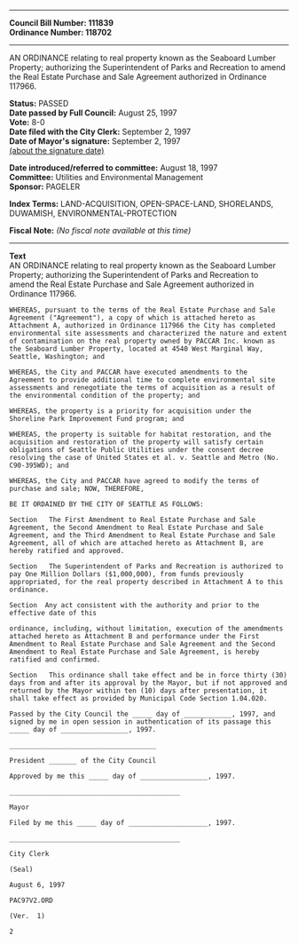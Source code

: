 * * * * *  
  
**Council Bill Number: [](#h0)[](#h2)111839**   
**Ordinance Number: 118702**  
  
* * * * *  
  
AN ORDINANCE relating to real property known as the Seaboard Lumber Property; authorizing the Superintendent of Parks and Recreation to amend the Real Estate Purchase and Sale Agreement authorized in Ordinance 117966.  
  
**Status:** PASSED   
**Date passed by Full Council:** August 25, 1997   
**Vote:** 8-0   
**Date filed with the City Clerk:** September 2, 1997   
**Date of Mayor's signature:** September 2, 1997   
[(about the signature date)](/~public/approvaldate.htm)   
  
  
**Date introduced/referred to committee:** August 18, 1997   
**Committee:** Utilities and Environmental Management   
**Sponsor:** PAGELER   
  
**Index Terms:** LAND-ACQUISITION, OPEN-SPACE-LAND, SHORELANDS, DUWAMISH, ENVIRONMENTAL-PROTECTION  
  
**Fiscal Note:** *(No fiscal note available at this time)*  
  
* * * * *  
  
**Text**  
    AN ORDINANCE relating to real property known as the Seaboard Lumber  
    Property; authorizing the Superintendent of Parks and Recreation to  
    amend the Real Estate Purchase and Sale Agreement authorized in  
    Ordinance 117966.  
  
    WHEREAS, pursuant to the terms of the Real Estate Purchase and Sale  
    Agreement ("Agreement"), a copy of which is attached hereto as  
    Attachment A, authorized in Ordinance 117966 the City has completed  
    environmental site assessments and characterized the nature and extent  
    of contamination on the real property owned by PACCAR Inc. known as  
    the Seaboard Lumber Property, located at 4540 West Marginal Way,  
    Seattle, Washington; and  
  
    WHEREAS, the City and PACCAR have executed amendments to the  
    Agreement to provide additional time to complete environmental site  
    assessments and renegotiate the terms of acquisition as a result of  
    the environmental condition of the property; and  
  
    WHEREAS, the property is a priority for acquisition under the  
    Shoreline Park Improvement Fund program; and  
  
    WHEREAS, the property is suitable for habitat restoration, and the  
    acquisition and restoration of the property will satisfy certain  
    obligations of Seattle Public Utilities under the consent decree  
    resolving the case of United States et al. v. Seattle and Metro (No.  
    C90-395WD); and  
  
    WHEREAS, the City and PACCAR have agreed to modify the terms of  
    purchase and sale; NOW, THEREFORE,  
  
    BE IT ORDAINED BY THE CITY OF SEATTLE AS FOLLOWS:  
  
    Section   The First Amendment to Real Estate Purchase and Sale  
    Agreement, the Second Amendment to Real Estate Purchase and Sale  
    Agreement, and the Third Amendment to Real Estate Purchase and Sale  
    Agreement, all of which are attached hereto as Attachment B, are  
    hereby ratified and approved.  
  
    Section   The Superintendent of Parks and Recreation is authorized to  
    pay One Million Dollars ($1,000,000), from funds previously  
    appropriated, for the real property described in Attachment A to this  
    ordinance.  
  
    Section  Any act consistent with the authority and prior to the  
    effective date of this  
  
    ordinance, including, without limitation, execution of the amendments  
    attached hereto as Attachment B and performance under the First  
    Amendment to Real Estate Purchase and Sale Agreement and the Second  
    Amendment to Real Estate Purchase and Sale Agreement, is hereby  
    ratified and confirmed.  
  
    Section   This ordinance shall take effect and be in force thirty (30)  
    days from and after its approval by the Mayor, but if not approved and  
    returned by the Mayor within ten (10) days after presentation, it  
    shall take effect as provided by Municipal Code Section 1.04.020.  
  
    Passed by the City Council the _____ day of ____________, 1997, and  
    signed by me in open session in authentication of its passage this  
    _____ day of _________________, 1997.  
  
    _____________________________________  
  
    President _______ of the City Council  
  
    Approved by me this _____ day of _________________, 1997.  
  
    ___________________________________________  
  
    Mayor  
  
    Filed by me this _____ day of ____________________, 1997.  
  
    ___________________________________________  
  
    City Clerk  
  
    (Seal)  
  
    August 6, 1997  
  
    PAC97V2.ORD  
  
    (Ver.  1)  
  
    2  
